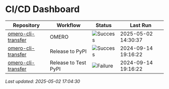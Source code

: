 # CI/CD Dashboard

| Repository | Workflow | Status | Last Run |
| ---------- | -------- | ------ | -------- |
| [omero-cli-transfer](https://github.com/ome/omero-cli-transfer) | OMERO | ![Success](https://img.shields.io/badge/Success-brightgreen) | 2025-05-02 14:30:37 |
| [omero-cli-transfer](https://github.com/ome/omero-cli-transfer) | Release to PyPI | ![Success](https://img.shields.io/badge/Success-brightgreen) | 2024-09-14 19:16:22 |
| [omero-cli-transfer](https://github.com/ome/omero-cli-transfer) | Release to Test PyPI | ![Failure](https://img.shields.io/badge/Failure-red) | 2024-09-14 19:16:22 |


*Last updated: 2025-05-02 17:04:30*